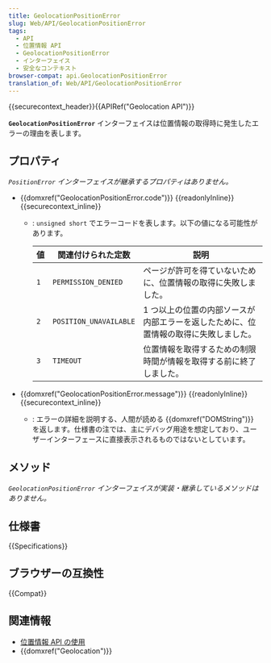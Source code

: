 ```yaml
---
title: GeolocationPositionError
slug: Web/API/GeolocationPositionError
tags:
  - API
  - 位置情報 API
  - GeolocationPositionError
  - インターフェイス
  - 安全なコンテキスト
browser-compat: api.GeolocationPositionError
translation_of: Web/API/GeolocationPositionError
---
```

{{securecontext_header}}{{APIRef("Geolocation API")}}

**`GeolocationPositionError`** インターフェイスは位置情報の取得時に発生したエラーの理由を表します。

## プロパティ

_`PositionError` インターフェイスが継承するプロパティはありません。_

- {{domxref("GeolocationPositionError.code")}} {{readonlyInline}} {{securecontext_inline}}

  - : `unsigned short` でエラーコードを表します。以下の値になる可能性があります。

    | 値 | 関連付けられた定数    | 説明                                                                                                                                                               |
    | ----- | ---------------------- | ------------------------------------------------------------------------------------------------------------------------------------------------------------------------- |
    | `1`   | `PERMISSION_DENIED`    | ページが許可を得ていないために、位置情報の取得に失敗しました。                                                               |
    | `2`   | `POSITION_UNAVAILABLE` | 1 つ以上の位置の内部ソースが内部エラーを返したために、位置情報の取得に失敗しました。                                                    |
    | `3`   | `TIMEOUT`              | 位置情報を取得するための制限時間が情報を取得する前に終了しました。 |

- {{domxref("GeolocationPositionError.message")}} {{readonlyInline}} {{securecontext_inline}}
  - : エラーの詳細を説明する、人間が読める {{domxref("DOMString")}} を返します。仕様書の注では、主にデバッグ用途を想定しており、ユーザーインターフェースに直接表示されるものではないとしています。

## メソッド

_`GeolocationPositionError` インターフェイスが実装・継承しているメソッドはありません。_

## 仕様書

{{Specifications}}

## ブラウザーの互換性

{{Compat}}

## 関連情報

- [位置情報 API の使用](/ja/docs/Web/API/Geolocation_API/Using_the_Geolocation_API)
- {{domxref("Geolocation")}}
